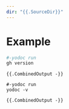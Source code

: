 ```yaml
---
dir: "{{.SourceDir}}"
---
```


# Example

```sh
#-yodoc run
gh version
```

```
{{.CombinedOutput -}}
```

```
#-yodoc run
yodoc -v
```

```
{{.CombinedOutput -}}
```
